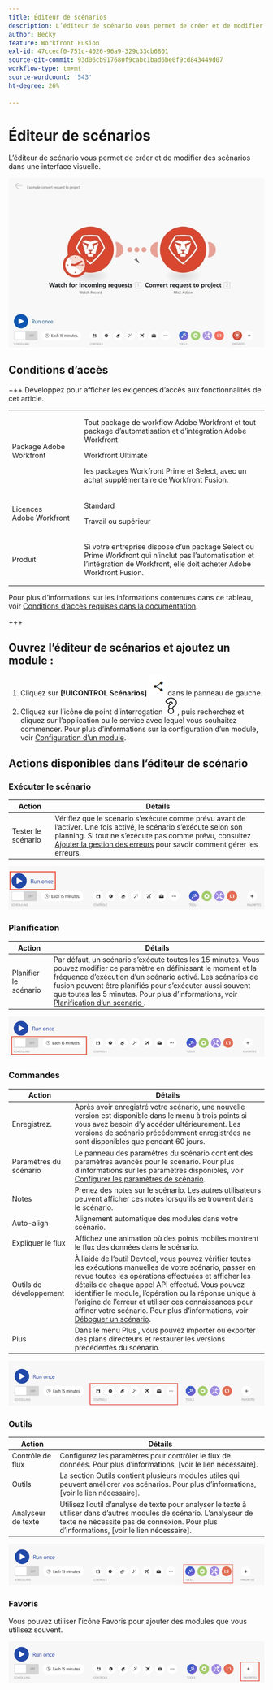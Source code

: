 ```yaml
---
title: Éditeur de scénarios
description: L’éditeur de scénario vous permet de créer et de modifier des scénarios dans une interface visuelle.
author: Becky
feature: Workfront Fusion
exl-id: 47ccecf0-751c-4026-96a9-329c33cb6801
source-git-commit: 93d06cb917680f9cabc1bad6be0f9cd843449d07
workflow-type: tm+mt
source-wordcount: '543'
ht-degree: 26%

---
```


# Éditeur de scénarios

L’éditeur de scénario vous permet de créer et de modifier des scénarios dans une interface visuelle.

![Éditeur de scénarios](assets/scenario-editor.jpg)

## Conditions d’accès

+++ Développez pour afficher les exigences d’accès aux fonctionnalités de cet article.

<table style="table-layout:auto">
 <col> 
 <col> 
 <tbody> 
  <tr> 
   <td role="rowheader">Package Adobe Workfront</td> 
   <td> <p>Tout package de workflow Adobe Workfront et tout package d’automatisation et d’intégration Adobe Workfront</p><p>Workfront Ultimate</p><p>les packages Workfront Prime et Select, avec un achat supplémentaire de Workfront Fusion.</p> </td> 
  </tr> 
  <tr data-mc-conditions=""> 
   <td role="rowheader">Licences Adobe Workfront</td> 
   <td> <p>Standard</p><p>Travail ou supérieur</p> </td> 
  </tr> 
  <tr> 
   <td role="rowheader">Produit</td> 
   <td>
   <p>Si votre entreprise dispose d’un package Select ou Prime Workfront qui n’inclut pas l’automatisation et l’intégration de Workfront, elle doit acheter Adobe Workfront Fusion.</li></ul>
   </td> 
  </tr>
 </tbody> 
</table>

Pour plus d’informations sur les informations contenues dans ce tableau, voir [Conditions d’accès requises dans la documentation](/help/workfront-fusion/references/licenses-and-roles/access-level-requirements-in-documentation.md).

+++

## Ouvrez l’éditeur de scénarios et ajoutez un module :

1. Cliquez sur **[!UICONTROL Scénarios]** ![icône Scénarios](assets/scenarios-icon.png) dans le panneau de gauche.
1. Cliquez sur l’icône de point d’interrogation ![icône de question](assets/question-mark-full-size.png), puis recherchez et cliquez sur l’application ou le service avec lequel vous souhaitez commencer. Pour plus d’informations sur la configuration d’un module, voir [Configuration d’un module](/help/workfront-fusion/create-scenarios/add-modules/configure-a-modules-settings.md).

## Actions disponibles dans l’éditeur de scénario

### Exécuter le scénario

| Action | Détails |
|----------|----------|
| Tester le scénario | Vérifiez que le scénario s’exécute comme prévu avant de l’activer. Une fois activé, le scénario s’exécute selon son planning. Si tout ne s’exécute pas comme prévu, consultez [Ajouter la gestion des erreurs](/help/workfront-fusion/create-scenarios/config-error-handling/error-handling.md) pour savoir comment gérer les erreurs. |

![bouton exécuter le scénario](assets/run-your-scenario.png)

### Planification

| Action | Détails |
|----------|----------|
| Planifier le scénario | Par défaut, un scénario s’exécute toutes les 15 minutes. Vous pouvez modifier ce paramètre en définissant le moment et la fréquence d’exécution d’un scénario activé. Les scénarios de fusion peuvent être planifiés pour s’exécuter aussi souvent que toutes les 5 minutes. Pour plus d’informations, voir [&#x200B; Planification d’un scénario &#x200B;](/help/workfront-fusion/create-scenarios/config-scenarios-settings/schedule-a-scenario.md). |

![panneau de planification](assets/scheduling-scenario-editor.png)

### Commandes

| Action | Détails |
|----------|----------|
| Enregistrez. | Après avoir enregistré votre scénario, une nouvelle version est disponible dans le menu à trois points si vous avez besoin d’y accéder ultérieurement. Les versions de scénario précédemment enregistrées ne sont disponibles que pendant 60 jours. |
| Paramètres du scénario | Le panneau des paramètres du scénario contient des paramètres avancés pour le scénario. Pour plus d’informations sur les paramètres disponibles, voir [Configurer les paramètres de scénario](/help/workfront-fusion/create-scenarios/config-scenarios-settings/configure-scenario-settings.md). |
| Notes | Prenez des notes sur le scénario. Les autres utilisateurs peuvent afficher ces notes lorsqu’ils se trouvent dans le scénario. |
| Auto-align | Alignement automatique des modules dans votre scénario. |
| Expliquer le flux | Affichez une animation où des points mobiles montrent le flux des données dans le scénario. |
| Outils de développement | À l’aide de l’outil Devtool, vous pouvez vérifier toutes les exécutions manuelles de votre scénario, passer en revue toutes les opérations effectuées et afficher les détails de chaque appel API effectué. Vous pouvez identifier le module, l’opération ou la réponse unique à l’origine de l’erreur et utiliser ces connaissances pour affiner votre scénario. Pour plus d’informations, voir [Déboguer un scénario](/help/workfront-fusion/manage-scenarios/debug-a-scenario.md). |
| Plus | Dans le menu Plus , vous pouvez importer ou exporter des plans directeurs et restaurer les versions précédentes du scénario. |

![Panneau Contrôles](assets/controls-editor-scenario.png)

### Outils

| Action | Détails |
|----------|----------|
| Contrôle de flux | Configurez les paramètres pour contrôler le flux de données. Pour plus d’informations, [voir le lien nécessaire]. |
| Outils | La section Outils contient plusieurs modules utiles qui peuvent améliorer vos scénarios. Pour plus d’informations, [voir le lien nécessaire]. |
| Analyseur de texte | Utilisez l’outil d’analyse de texte pour analyser le texte à utiliser dans d’autres modules de scénario. L’analyseur de texte ne nécessite pas de connexion. Pour plus d’informations, [voir le lien nécessaire]. |

![panneau outils](assets/tools-scenario-editor.png)

### Favoris

Vous pouvez utiliser l’icône Favoris pour ajouter des modules que vous utilisez souvent.

![Panneau Favoris](assets/favorites-scenario-editor.png)
